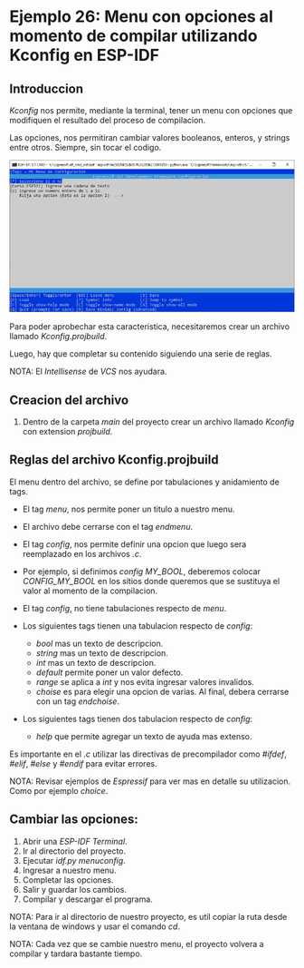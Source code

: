 # Ejemplo 26: Menu con opciones al momento de compilar utilizando Kconfig en ESP-IDF

## Introduccion

_Kconfig_ nos permite, mediante la terminal, tener un menu con opciones que modifiquen el resultado del proceso de compilacion.

Las opciones, nos permitiran cambiar valores booleanos, enteros, y strings entre otros. Siempre, sin tocar el codigo.

![Menu de opciones de compilacion](/ej26-menu-compilacion-kconfig/menuconfig.png "Menu de opciones de compilacion")

Para poder aprobechar esta caracteristica, necesitaremos crear un archivo llamado _Kconfig.projbuild_.

Luego, hay que completar su contenido siguiendo una serie de reglas.

NOTA: El _Intellisense_ de _VCS_ nos ayudara.

## Creacion del archivo

1. Dentro de la carpeta _main_ del proyecto crear un archivo llamado _Kconfig_ con extension _projbuild_.

## Reglas del archivo Kconfig.projbuild

El menu dentro del archivo, se define por tabulaciones y anidamiento de tags.

- El tag _menu_, nos permite poner un titulo a nuestro menu.
- El archivo debe cerrarse con el tag _endmenu_.
- El tag _config_, nos permite definir una opcion que luego sera reemplazado en los archivos _.c_.
- Por ejemplo, si definimos _config_ _MY_BOOL_, deberemos colocar _CONFIG_MY_BOOL_ en los sitios donde queremos que se sustituya el valor al momento de la compilacion.
- El tag _config_, no tiene tabulaciones respecto de _menu_.
- Los siguientes tags tienen una tabulacion respecto de _config_:

  - _bool_ mas un texto de descripcion.
  - _string_ mas un texto de descripcion.
  - _int_ mas un texto de descripcion.
  - _default_ permite poner un valor defecto.
  - _range_ se aplica a _int_ y nos evita ingresar valores invalidos.
  - _choise_ es para elegir una opcion de varias. Al final, debera cerrarse con un tag _endchoise_.

- Los siguientes tags tienen dos tabulacion respecto de _config_:
  - _help_ que permite agregar un texto de ayuda mas extenso.

Es importante en el _.c_ utilizar las directivas de precompilador como _#ifdef_, _#elif_, _#else_ y _#endif_ para evitar errores.

NOTA: Revisar ejemplos de _Espressif_ para ver mas en detalle su utilizacion. Como por ejemplo _choice_.

## Cambiar las opciones:

1. Abrir una _ESP-IDF Terminal_.
2. Ir al directorio del proyecto.
3. Ejecutar _idf.py menuconfig_.
4. Ingresar a nuestro menu.
5. Completar las opciones.
6. Salir y guardar los cambios.
7. Compilar y descargar el programa.

NOTA: Para ir al directorio de nuestro proyecto, es util copiar la ruta desde la ventana de windows y usar el comando _cd_.

NOTA: Cada vez que se cambie nuestro menu, el proyecto volvera a compilar y tardara bastante tiempo.
